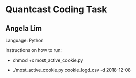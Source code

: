 # Quantcast Coding Task
## Angela Lim


Language: Python

Instructions on how to run:

* chmod +x most_active_cookie.py

* ./most_active_cookie.py cookie_logd.csv -d 2018-12-08